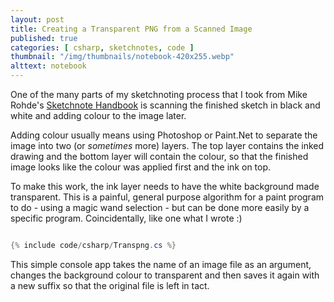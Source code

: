 ```yaml
---
layout: post
title: Creating a Transparent PNG from a Scanned Image
published: true
categories: [ csharp, sketchnotes, code ]
thumbnail: "/img/thumbnails/notebook-420x255.webp"
alttext: notebook
---
```


One of the many parts of my sketchnoting process that I took from Mike Rohde's 
<a href="http://rohdesign.com/book">Sketchnote Handbook</a> is scanning the finished 
sketch in black and white and adding colour to the image later. 

Adding colour usually means using Photoshop or Paint.Net to separate the image 
into two (or *sometimes* more) layers. The top layer contains the inked drawing 
and the bottom layer will contain the colour, so that the finished image looks 
like the colour was applied first and the ink on top.

To make this work, the ink layer needs to have the white background made 
transparent. This is a painful, general purpose algorithm for a paint program 
to do - using a magic wand selection - but can be done more easily by a 
specific program. Coincidentally, like one what I wrote :)

```csharp

{% include code/csharp/Transpng.cs %}

```

This simple console app takes the name of an image file as an argument, 
changes the background colour to transparent and then saves it again with a 
new suffix so that the original file is left in tact. 

